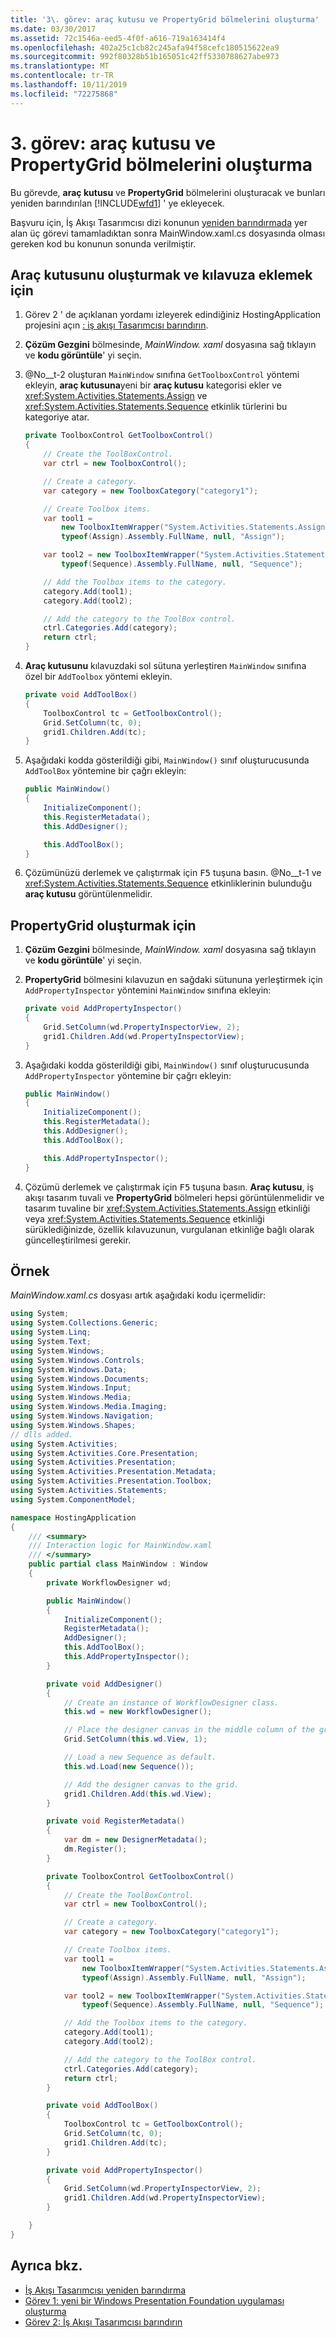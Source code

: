 ```yaml
---
title: '3\. görev: araç kutusu ve PropertyGrid bölmelerini oluşturma'
ms.date: 03/30/2017
ms.assetid: 72c1546a-eed5-4f0f-a616-719a163414f4
ms.openlocfilehash: 402a25c1cb82c245afa94f58cefc180515622ea9
ms.sourcegitcommit: 992f80328b51b165051c42ff5330788627abe973
ms.translationtype: MT
ms.contentlocale: tr-TR
ms.lasthandoff: 10/11/2019
ms.locfileid: "72275868"
---
```

# <a name="task-3-create-the-toolbox-and-propertygrid-panes"></a>3\. görev: araç kutusu ve PropertyGrid bölmelerini oluşturma

Bu görevde, **araç kutusu** ve **PropertyGrid** bölmelerini oluşturacak ve bunları yeniden barındırılan [!INCLUDE[wfd1](../../../includes/wfd1-md.md)] ' ye ekleyecek.

Başvuru için, İş Akışı Tasarımcısı dizi konunun [yeniden barındırmada](rehosting-the-workflow-designer.md) yer alan üç görevi tamamladıktan sonra MainWindow.xaml.cs dosyasında olması gereken kod bu konunun sonunda verilmiştir.

## <a name="to-create-the-toolbox-and-add-it-to-the-grid"></a>Araç kutusunu oluşturmak ve kılavuza eklemek için

1. Görev 2 ' de açıklanan yordamı izleyerek edindiğiniz HostingApplication projesini açın [: iş akışı Tasarımcısı barındırın](task-2-host-the-workflow-designer.md).

2. **Çözüm Gezgini** bölmesinde, *MainWindow. xaml* dosyasına sağ tıklayın ve **kodu görüntüle**' yi seçin.

3. @No__t-2 oluşturan `MainWindow` sınıfına `GetToolboxControl` yöntemi ekleyin, **araç kutusuna**yeni bir **araç kutusu** kategorisi ekler ve <xref:System.Activities.Statements.Assign> ve <xref:System.Activities.Statements.Sequence> etkinlik türlerini bu kategoriye atar.

    ```csharp
    private ToolboxControl GetToolboxControl()
    {
        // Create the ToolBoxControl.
        var ctrl = new ToolboxControl();

        // Create a category.
        var category = new ToolboxCategory("category1");

        // Create Toolbox items.
        var tool1 =
            new ToolboxItemWrapper("System.Activities.Statements.Assign",
            typeof(Assign).Assembly.FullName, null, "Assign");

        var tool2 = new ToolboxItemWrapper("System.Activities.Statements.Sequence",
            typeof(Sequence).Assembly.FullName, null, "Sequence");

        // Add the Toolbox items to the category.
        category.Add(tool1);
        category.Add(tool2);

        // Add the category to the ToolBox control.
        ctrl.Categories.Add(category);
        return ctrl;
    }
    ```

4. **Araç kutusunu** kılavuzdaki sol sütuna yerleştiren `MainWindow` sınıfına özel bir `AddToolbox` yöntemi ekleyin.

    ```csharp
    private void AddToolBox()
    {
        ToolboxControl tc = GetToolboxControl();
        Grid.SetColumn(tc, 0);
        grid1.Children.Add(tc);
    }
    ```

5. Aşağıdaki kodda gösterildiği gibi, `MainWindow()` sınıf oluşturucusunda `AddToolBox` yöntemine bir çağrı ekleyin:

    ```csharp
    public MainWindow()
    {
        InitializeComponent();
        this.RegisterMetadata();
        this.AddDesigner();

        this.AddToolBox();
    }
    ```

6. Çözümünüzü derlemek ve çalıştırmak için <kbd>F5</kbd> tuşuna basın. @No__t-1 ve <xref:System.Activities.Statements.Sequence> etkinliklerinin bulunduğu **araç kutusu** görüntülenmelidir.

## <a name="to-create-the-propertygrid"></a>PropertyGrid oluşturmak için

1. **Çözüm Gezgini** bölmesinde, *MainWindow. xaml* dosyasına sağ tıklayın ve **kodu görüntüle**' yi seçin.

2. **PropertyGrid** bölmesini kılavuzun en sağdaki sütununa yerleştirmek için `AddPropertyInspector` yöntemini `MainWindow` sınıfına ekleyin:

    ```csharp
    private void AddPropertyInspector()
    {
        Grid.SetColumn(wd.PropertyInspectorView, 2);
        grid1.Children.Add(wd.PropertyInspectorView);
    }
    ```

3. Aşağıdaki kodda gösterildiği gibi, `MainWindow()` sınıf oluşturucusunda `AddPropertyInspector` yöntemine bir çağrı ekleyin:

    ```csharp
    public MainWindow()
    {
        InitializeComponent();
        this.RegisterMetadata();
        this.AddDesigner();
        this.AddToolBox();

        this.AddPropertyInspector();
    }
    ```

4. Çözümü derlemek ve çalıştırmak için <kbd>F5</kbd> tuşuna basın. **Araç kutusu**, iş akışı tasarım tuvali ve **PropertyGrid** bölmeleri hepsi görüntülenmelidir ve tasarım tuvaline bir <xref:System.Activities.Statements.Assign> etkinliği veya <xref:System.Activities.Statements.Sequence> etkinliği sürüklediğinizde, özellik kılavuzunun, vurgulanan etkinliğe bağlı olarak güncelleştirilmesi gerekir.

## <a name="example"></a>Örnek

*MainWindow.xaml.cs* dosyası artık aşağıdaki kodu içermelidir:

```csharp
using System;
using System.Collections.Generic;
using System.Linq;
using System.Text;
using System.Windows;
using System.Windows.Controls;
using System.Windows.Data;
using System.Windows.Documents;
using System.Windows.Input;
using System.Windows.Media;
using System.Windows.Media.Imaging;
using System.Windows.Navigation;
using System.Windows.Shapes;
// dlls added.
using System.Activities;
using System.Activities.Core.Presentation;
using System.Activities.Presentation;
using System.Activities.Presentation.Metadata;
using System.Activities.Presentation.Toolbox;
using System.Activities.Statements;
using System.ComponentModel;

namespace HostingApplication
{
    /// <summary>
    /// Interaction logic for MainWindow.xaml
    /// </summary>
    public partial class MainWindow : Window
    {
        private WorkflowDesigner wd;

        public MainWindow()
        {
            InitializeComponent();
            RegisterMetadata();
            AddDesigner();
            this.AddToolBox();
            this.AddPropertyInspector();
        }

        private void AddDesigner()
        {
            // Create an instance of WorkflowDesigner class.
            this.wd = new WorkflowDesigner();

            // Place the designer canvas in the middle column of the grid.
            Grid.SetColumn(this.wd.View, 1);

            // Load a new Sequence as default.
            this.wd.Load(new Sequence());

            // Add the designer canvas to the grid.
            grid1.Children.Add(this.wd.View);
        }

        private void RegisterMetadata()
        {
            var dm = new DesignerMetadata();
            dm.Register();
        }

        private ToolboxControl GetToolboxControl()
        {
            // Create the ToolBoxControl.
            var ctrl = new ToolboxControl();

            // Create a category.
            var category = new ToolboxCategory("category1");

            // Create Toolbox items.
            var tool1 =
                new ToolboxItemWrapper("System.Activities.Statements.Assign",
                typeof(Assign).Assembly.FullName, null, "Assign");

            var tool2 = new ToolboxItemWrapper("System.Activities.Statements.Sequence",
                typeof(Sequence).Assembly.FullName, null, "Sequence");

            // Add the Toolbox items to the category.
            category.Add(tool1);
            category.Add(tool2);

            // Add the category to the ToolBox control.
            ctrl.Categories.Add(category);
            return ctrl;
        }

        private void AddToolBox()
        {
            ToolboxControl tc = GetToolboxControl();
            Grid.SetColumn(tc, 0);
            grid1.Children.Add(tc);
        }

        private void AddPropertyInspector()
        {
            Grid.SetColumn(wd.PropertyInspectorView, 2);
            grid1.Children.Add(wd.PropertyInspectorView);
        }

    }
}
```

## <a name="see-also"></a>Ayrıca bkz.

- [İş Akışı Tasarımcısı yeniden barındırma](rehosting-the-workflow-designer.md)
- [Görev 1: yeni bir Windows Presentation Foundation uygulaması oluşturma](task-1-create-a-new-wpf-app.md)
- [Görev 2: İş Akışı Tasarımcısı barındırın](task-2-host-the-workflow-designer.md)
